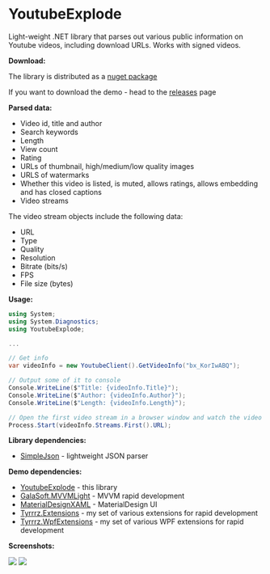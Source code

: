 YoutubeExplode
===================


Light-weight .NET library that parses out various public information on Youtube videos, including download URLs. Works with signed videos.


**Download:**

The library is distributed as a [nuget package](https://www.nuget.org/packages/YoutubeExplode)

If you want to download the demo - head to the [releases](https://github.com/Tyrrrz/YoutubeExplode/releases) page

**Parsed data:**

 - Video id, title and author
 - Search keywords
 - Length
 - View count
 - Rating
 - URLs of thumbnail, high/medium/low quality images
 - URLS of watermarks
 - Whether this video is listed, is muted, allows ratings, allows embedding and has closed captions
 - Video streams

The video stream objects include the following data:

 - URL
 - Type
 - Quality
 - Resolution
 - Bitrate (bits/s)
 - FPS
 - File size (bytes)

**Usage:**

```c#
using System;
using System.Diagnostics;
using YoutubeExplode;

...

// Get info
var videoInfo = new YoutubeClient().GetVideoInfo("bx_KorIwABQ");

// Output some of it to console
Console.WriteLine($"Title: {videoInfo.Title}");
Console.WriteLine($"Author: {videoInfo.Author}");
Console.WriteLine($"Length: {videoInfo.Length}");

// Open the first video stream in a browser window and watch the video
Process.Start(videoInfo.Streams.First().URL);

```

**Library dependencies:**
- [SimpleJson](https://github.com/facebook-csharp-sdk/simple-json) - lightweight JSON parser


**Demo dependencies:**

 - [YoutubeExplode](https://github.com/Tyrrrz/YoutubeExplode) - this library
 - [GalaSoft.MVVMLight](http://www.mvvmlight.net) - MVVM rapid development
 - [MaterialDesignXAML](https://github.com/ButchersBoy/MaterialDesignInXamlToolkit) - MaterialDesign UI
 - [Tyrrrz.Extensions](https://github.com/Tyrrrz/Extensions) - my set of various extensions for rapid development
 - [Tyrrrz.WpfExtensions](https://github.com/Tyrrrz/WpfExtensions) - my set of various WPF extensions for rapid development
 
**Screenshots:**

![](http://www.tyrrrz.me/projects/images/ytexplode_1.png)
![](http://www.tyrrrz.me/projects/images/ytexplode_2.png)